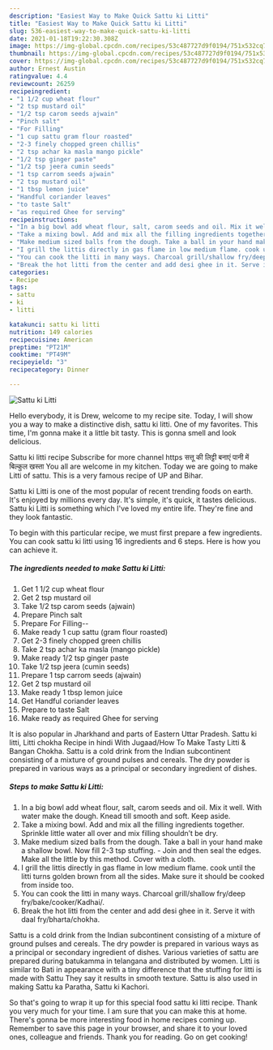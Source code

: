 ```yaml
---
description: "Easiest Way to Make Quick Sattu ki Litti"
title: "Easiest Way to Make Quick Sattu ki Litti"
slug: 536-easiest-way-to-make-quick-sattu-ki-litti
date: 2021-01-18T19:22:30.308Z
image: https://img-global.cpcdn.com/recipes/53c487727d9f0194/751x532cq70/sattu-ki-litti-recipe-main-photo.jpg
thumbnail: https://img-global.cpcdn.com/recipes/53c487727d9f0194/751x532cq70/sattu-ki-litti-recipe-main-photo.jpg
cover: https://img-global.cpcdn.com/recipes/53c487727d9f0194/751x532cq70/sattu-ki-litti-recipe-main-photo.jpg
author: Ernest Austin
ratingvalue: 4.4
reviewcount: 26259
recipeingredient:
- "1 1/2 cup wheat flour"
- "2 tsp mustard oil"
- "1/2 tsp carom seeds ajwain"
- "Pinch salt"
- "For Filling"
- "1 cup sattu gram flour roasted"
- "2-3 finely chopped green chillis"
- "2 tsp achar ka masla mango pickle"
- "1/2 tsp ginger paste"
- "1/2 tsp jeera cumin seeds"
- "1 tsp carrom seeds ajwain"
- "2 tsp mustard oil"
- "1 tbsp lemon juice"
- "Handful coriander leaves"
- "to taste Salt"
- "as required Ghee for serving"
recipeinstructions:
- "In a big bowl add wheat flour, salt, carom seeds and oil. Mix it well. With water make the dough. Knead till smooth and soft. Keep aside."
- "Take a mixing bowl. Add and mix all the filling ingredients together. Sprinkle little water all over and mix filling shouldn’t be dry."
- "Make medium sized balls from the dough. Take a ball in your hand make a shallow bowl. Now fill 2-3 tsp stuffing.  Join and then seal the edges. Make all the little by this method. Cover with a cloth."
- "I grill the littis directly in gas flame in low medium flame. cook until the litti turns golden brown from all the sides. Make sure it should be cooked from inside too."
- "You can cook the litti in many ways. Charcoal grill/shallow fry/deep fry/bake/cooker/Kadhai/."
- "Break the hot litti from the center and add desi ghee in it. Serve it with daal fry/bharta/chokha."
categories:
- Recipe
tags:
- sattu
- ki
- litti

katakunci: sattu ki litti 
nutrition: 149 calories
recipecuisine: American
preptime: "PT21M"
cooktime: "PT49M"
recipeyield: "3"
recipecategory: Dinner

---
```



![Sattu ki Litti](https://img-global.cpcdn.com/recipes/53c487727d9f0194/751x532cq70/sattu-ki-litti-recipe-main-photo.jpg)

Hello everybody, it is Drew, welcome to my recipe site. Today, I will show you a way to make a distinctive dish, sattu ki litti. One of my favorites. This time, I'm gonna make it a little bit tasty. This is gonna smell and look delicious.

Sattu ki litti recipe Subscribe for more channel https सत्तू की लिट्टी बनाएं पानी में बिल्कुल खस्ता You all are welcome in my kitchen. Today we are going to make Litti of sattu. This is a very famous recipe of UP and Bihar.

Sattu ki Litti is one of the most popular of recent trending foods on earth. It's enjoyed by millions every day. It's simple, it's quick, it tastes delicious. Sattu ki Litti is something which I've loved my entire life. They're fine and they look fantastic.


To begin with this particular recipe, we must first prepare a few ingredients. You can cook sattu ki litti using 16 ingredients and 6 steps. Here is how you can achieve it.

<!--inarticleads1-->

##### The ingredients needed to make Sattu ki Litti:

1. Get 1 1/2 cup wheat flour
1. Get 2 tsp mustard oil
1. Take 1/2 tsp carom seeds (ajwain)
1. Prepare Pinch salt
1. Prepare For Filling--
1. Make ready 1 cup sattu (gram flour roasted)
1. Get 2-3 finely chopped green chillis
1. Take 2 tsp achar ka masla (mango pickle)
1. Make ready 1/2 tsp ginger paste
1. Take 1/2 tsp jeera (cumin seeds)
1. Prepare 1 tsp carrom seeds (ajwain)
1. Get 2 tsp mustard oil
1. Make ready 1 tbsp lemon juice
1. Get Handful coriander leaves
1. Prepare to taste Salt
1. Make ready as required Ghee for serving


It is also popular in Jharkhand and parts of Eastern Uttar Pradesh. Sattu ki litti, Litti chokha Recipe in hindi With Jugaad/How To Make Tasty Litti &amp; Bangan Chokha. Sattu is a cold drink from the Indian subcontinent consisting of a mixture of ground pulses and cereals. The dry powder is prepared in various ways as a principal or secondary ingredient of dishes. 

<!--inarticleads2-->

##### Steps to make Sattu ki Litti:

1. In a big bowl add wheat flour, salt, carom seeds and oil. Mix it well. With water make the dough. Knead till smooth and soft. Keep aside.
1. Take a mixing bowl. Add and mix all the filling ingredients together. Sprinkle little water all over and mix filling shouldn’t be dry.
1. Make medium sized balls from the dough. Take a ball in your hand make a shallow bowl. Now fill 2-3 tsp stuffing.  - Join and then seal the edges. Make all the little by this method. Cover with a cloth.
1. I grill the littis directly in gas flame in low medium flame. cook until the litti turns golden brown from all the sides. Make sure it should be cooked from inside too.
1. You can cook the litti in many ways. Charcoal grill/shallow fry/deep fry/bake/cooker/Kadhai/.
1. Break the hot litti from the center and add desi ghee in it. Serve it with daal fry/bharta/chokha.


Sattu is a cold drink from the Indian subcontinent consisting of a mixture of ground pulses and cereals. The dry powder is prepared in various ways as a principal or secondary ingredient of dishes. Various varieties of sattu are prepared during batukamma in telangana and distributed by women. Litti is similar to Bati in appearance with a tiny difference that the stuffing for litti is made with Sattu They say it results in smooth texture. Sattu is also used in making Sattu ka Paratha, Sattu ki Kachori. 

So that's going to wrap it up for this special food sattu ki litti recipe. Thank you very much for your time. I am sure that you can make this at home. There's gonna be more interesting food in home recipes coming up. Remember to save this page in your browser, and share it to your loved ones, colleague and friends. Thank you for reading. Go on get cooking!
